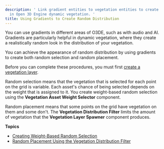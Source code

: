 ```yaml
---
description: ' Link gradient entities to vegetation entities to create random distribution
  in Open 3D Engine dynamic vegetation. '
title: Using Gradients to Create Random Distribution
---
```


You can use gradients in different areas of O3DE, such as with audio and AI. Gradients are particularly helpful in dynamic vegetation, where they create a realistically random look in the distribution of your vegetation.

You can achieve the appearance of random distribution by using gradients to create both random selection and random placement.

Before you can complete these procedures, you must first [create a vegetation layer](./layer).

Random selection means that the vegetation that is selected for each point on the grid is variable. Each asset's chance of being selected depends on the weight that is assigned to it. You create weight-based random selection using the **Vegetation Asset Weight Selector** component.

Random placement means that some points on the grid have vegetation on them and some don't. The **Vegetation Distribution Filter** limits the amount of vegetation that the **Vegetation Layer Spawner** component produces.

**Topics**
+ [Creating Weight-Based Random Selection](./selection-random)
+ [Random Placement Using the Vegetation Distribution Filter](./place-random)
